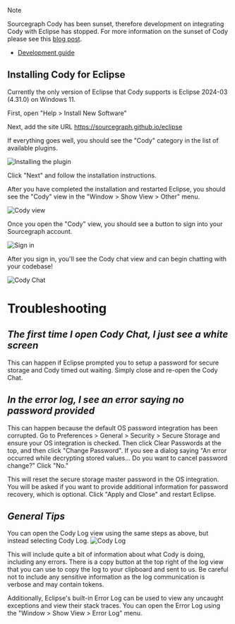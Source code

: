 > [!NOTE]
> Sourcegraph Cody has been sunset, therefore development on integrating Cody with Eclipse has stopped. For more information on the sunset of Cody please see this [blog post](https://sourcegraph.com/blog/changes-to-cody-free-pro-and-enterprise-starter-plans).

- [Development guide](docs/development.md)

## Installing Cody for Eclipse

Currently the only version of Eclipse that Cody supports is Eclipse 2024-03 (4.31.0) on Windows 11.

First, open "Help > Install New Software"

Next, add the site URL https://sourcegraph.github.io/eclipse

If everything goes well, you should see the "Cody" category in the list of available plugins.

![Installing the plugin](docs/img/install-site-url.png)

Click "Next" and follow the installation instructions.

After you have completed the installation and restarted Eclipse, you should see the "Cody" view in the "Window > Show View > Other" menu.

![Cody view](docs/img/cody-view.png)

Once you open the "Cody" view, you should see a button to sign into your Sourcegraph account.

![Sign in](docs/img/sign-in.png)

After you sign in, you'll see the Cody chat view and can begin chatting with your codebase!

![Cody Chat](docs/img/cody-chat.png)

# Troubleshooting

## _The first time I open Cody Chat, I just see a white screen_

This can happen if Eclipse prompted you to setup a password for secure storage and Cody timed out waiting. Simply close and re-open the Cody Chat.

## _In the error log, I see an error saying no password provided_
This can happen because the default OS password integration has been corrupted. Go to Preferences > General > Security > Secure Storage and ensure your OS integration is checked. Then click Clear Passwords at the top, and then click "Change Password". If you see a dialog saying "An error occurred while decrypting stored values... Do you want to cancel password change?" Click "No."

This will reset the secure storage master password in the OS integration. You will be asked if you want to provide additional information for password recovery, which is optional.
Click "Apply and Close" and restart Eclipse.

## _General Tips_

You can open the Cody Log view using the same steps as above, but instead selecting Cody Log.
![Cody Log](docs/img/cody-log.png)

This will include quite a bit of information about what Cody is doing, including any errors. There is a copy button at the top right of the log view that you can use to copy the log to your clipboard and sent to us. Be careful not to include any sensitive information as the log communication is verbose and may contain tokens.

Additionally, Eclipse's built-in Error Log can be used to view any uncaught exceptions and view their stack traces. You can open the Error Log using the "Window > Show View > Error Log" menu.
